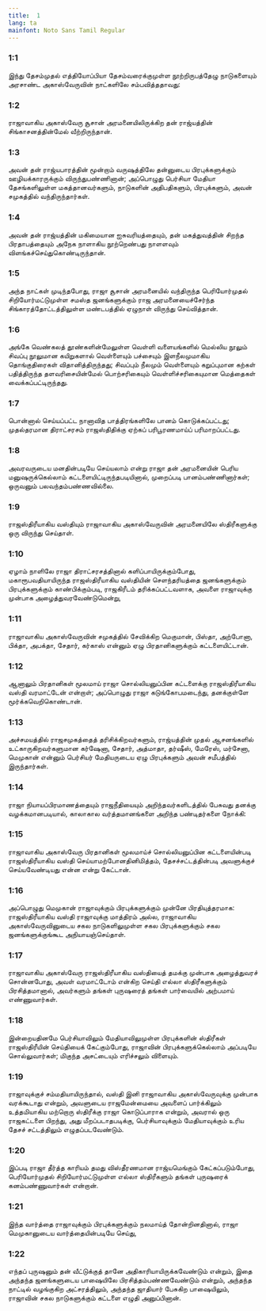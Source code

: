 ```yaml
---
title:  1
lang: ta
mainfont: Noto Sans Tamil Regular
---
```


###  1:1

இந்து தேசம்முதல் எத்தியோப்பியா தேசம்வரைக்குமுள்ள நூற்றிருபத்தேழு நாடுகளையும் அரசாண்ட அகாஸ்வேருவின் நாட்களிலே சம்பவித்ததாவது:

###  1:2

ராஜாவாகிய அகாஸ்வேரு சூசான் அரமனையிலிருக்கிற தன் ராஜ்யத்தின் சிங்காசனத்தின்மேல் வீற்றிருந்தான்.

###  1:3

அவன் தன் ராஜ்யபாரத்தின் மூன்றாம் வருஷத்திலே தன்னுடைய பிரபுக்களுக்கும் ஊழியக்காரருக்கும் விருந்துபண்ணினான்; அப்பொழுது பெர்சியா மேதியா தேசங்களிலுள்ள மகத்தானவர்களும், நாடுகளின் அதிபதிகளும், பிரபுக்களும், அவன் சமுகத்தில் வந்திருந்தார்கள்.

###  1:4

அவன் தன் ராஜ்யத்தின் மகிமையான ஐசுவரியத்தையும், தன் மகத்துவத்தின் சிறந்த பிரதாபத்தையும் அநேக நாளாகிய நூற்றெண்பது நாளளவும் விளங்கச்செய்துகொண்டிருந்தான்.

###  1:5

அந்த நாட்கள் முடிந்தபோது, ராஜா சூசான் அரமனையில் வந்திருந்த பெரியோர்முதல் சிறியோர்மட்டுமுள்ள சமஸ்த ஜனங்களுக்கும் ராஜ அரமனையைச்சேர்ந்த சிங்காரத்தோட்டத்திலுள்ள மண்டபத்தில் ஏழுநாள் விருந்து செய்வித்தான்.

###  1:6

அங்கே வெண்கலத் தூண்களின்மேலுள்ள வெள்ளி வளையங்களில் மெல்லிய நூலும் சிவப்பு நூலுமான கயிறுகளால் வெள்ளையும் பச்சையும் இளநீலமுமாகிய தொங்குதிரைகள் விதானித்திருந்தது; சிவப்பும் நீலமும் வெள்ளையும் கறுப்புமான கற்கள் பதித்திருந்த தளவரிசையின்மேல் பொற்சரிகையும் வெள்ளிச்சரிகையுமான மெத்தைகள் வைக்கப்பட்டிருந்தது.

###  1:7

பொன்னால் செய்யப்பட்ட நானாவித பாத்திரங்களிலே பானம் கொடுக்கப்பட்டது; முதல்தரமான திராட்சரசம் ராஜஸ்திதிக்கு ஏற்கப் பரிபூரணமாய்ப் பரிமாறப்பட்டது.

###  1:8

அவரவருடைய மனதின்படியே செய்யலாம் என்று ராஜா தன் அரமனையின் பெரிய மனுஷருக்கெல்லாம் கட்டளையிட்டிருந்தபடியினால், முறைப்படி பானம்பண்ணினார்கள்; ஒருவனும் பலவந்தம்பண்ணவில்லை.

###  1:9

ராஜஸ்திரீயாகிய வஸ்தியும் ராஜாவாகிய அகாஸ்வேருவின் அரமனையிலே ஸ்திரீகளுக்கு ஒரு விருந்து செய்தாள்.

###  1:10

ஏழாம் நாளிலே ராஜா திராட்சரசத்தினால் களிப்பாயிருக்கும்போது, மகாரூபவதியாயிருந்த ராஜஸ்திரீயாகிய வஸ்தியின் செளந்தரியத்தை ஜனங்களுக்கும் பிரபுக்களுக்கும் காண்பிக்கும்படி, ராஜகிரீடம் தரிக்கப்பட்டவளாக, அவளை ராஜாவுக்கு முன்பாக அழைத்துவரவேண்டுமென்று,

###  1:11

ராஜாவாகிய அகாஸ்வேருவின் சமுகத்தில் சேவிக்கிற மெகுமான், பிஸ்தா, அற்போனா, பிக்தா, அபக்தா, சேதார், கர்காஸ் என்னும் ஏழு பிரதானிகளுக்கும் கட்டளையிட்டான்.

###  1:12

ஆனாலும் பிரதானிகள் மூலமாய் ராஜா சொல்லியனுப்பின கட்டளைக்கு ராஜஸ்திரீயாகிய வஸ்தி வரமாட்டேன் என்றாள்; அப்பொழுது ராஜா கடுங்கோபமடைந்து, தனக்குள்ளே மூர்க்கவெறிகொண்டான்.

###  1:13

அச்சமயத்தில் ராஜசமுகத்தைத் தரிசிக்கிறவர்களும், ராஜ்யத்தின் முதல் ஆசனங்களில் உட்காருகிறவர்களுமான கர்ஷேனா, சேதார், அத்மாதா, தர்ஷீஸ், மேரேஸ், மர்சேனா, மெமுகான் என்னும் பெர்சியர் மேதியருடைய ஏழு பிரபுக்களும் அவன் சமீபத்தில் இருந்தார்கள்.

###  1:14

ராஜா நியாயப்பிரமாணத்தையும் ராஜநீதியையும் அறிந்தவர்களிடத்தில் பேசுவது தனக்கு வழக்கமானபடியால், காலாகால வர்த்தமானங்களை அறிந்த பண்டிதர்களை நோக்கி:

###  1:15

ராஜாவாகிய அகாஸ்வேரு பிரதானிகள் மூலமாய்ச் சொல்லியனுப்பின கட்டளையின்படி ராஜஸ்திரீயாகிய வஸ்தி செய்யாமற்போனதினிமித்தம், தேசச்சட்டத்தின்படி அவளுக்குச் செய்யவேண்டியது என்ன என்று கேட்டான்.

###  1:16

அப்பொழுது மெமுகான் ராஜாவுக்கும் பிரபுக்களுக்கும் முன்னே பிரதியுத்தரமாக: ராஜஸ்திரீயாகிய வஸ்தி ராஜாவுக்கு மாத்திரம் அல்ல, ராஜாவாகிய அகாஸ்வேருவினுடைய சகல நாடுகளிலுமுள்ள சகல பிரபுக்களுக்கும் சகல ஜனங்களுக்குங்கூட அநியாயஞ்செய்தாள்.

###  1:17

ராஜாவாகிய அகாஸ்வேரு ராஜஸ்திரீயாகிய வஸ்தியைத் தமக்கு முன்பாக அழைத்துவரச் சொன்னபோது, அவள் வரமாட்டோம் என்கிற செய்தி எல்லா ஸ்திரீகளுக்கும் பிரசித்தமானால், அவர்களும் தங்கள் புருஷரைத் தங்கள் பார்வையில் அற்பமாய் எண்ணுவார்கள்.

###  1:18

இன்றையதினமே பெர்சியாவிலும் மேதியாவிலுமுள்ள பிரபுக்களின் ஸ்திரீகள் ராஜஸ்திரீயின் செய்தியைக் கேட்கும்போது, ராஜாவின் பிரபுக்களுக்கெல்லாம் அப்படியே சொல்லுவார்கள்; மிகுந்த அசட்டையும் எரிச்சலும் விளையும்.

###  1:19

ராஜாவுக்குச் சம்மதியாயிருந்தால், வஸ்தி இனி ராஜாவாகிய அகாஸ்வேருவுக்கு முன்பாக வரக்கூடாது என்றும், அவளுடைய ராஜமேன்மையை அவளைப் பார்க்கிலும் உத்தமியாகிய மற்றொரு ஸ்திரீக்கு ராஜா கொடுப்பாராக என்றும், அவரால் ஒரு ராஜகட்டளை பிறந்து, அது மீறப்படாதபடிக்கு, பெர்சியாவுக்கும் மேதியாவுக்கும் உரிய தேசச் சட்டத்திலும் எழுதப்படவேண்டும்.

###  1:20

இப்படி ராஜா தீர்த்த காரியம் தமது விஸ்தீரணமான ராஜ்யமெங்கும் கேட்கப்படும்போது, பெரியோர்முதல் சிறியோர்மட்டுமுள்ள எல்லா ஸ்திரீகளும் தங்கள் புருஷரைக் கனம்பண்ணுவார்கள் என்றான்.

###  1:21

இந்த வார்த்தை ராஜாவுக்கும் பிரபுக்களுக்கும் நலமாய்த் தோன்றினதினால், ராஜா மெமுகானுடைய வார்த்தையின்படியே செய்து,

###  1:22

எந்தப் புருஷனும் தன் வீட்டுக்குத் தானே அதிகாரியாயிருக்கவேண்டும் என்றும், இதை அந்தந்த ஜனங்களுடைய பாஷையிலே பிரசித்தம்பண்ணவேண்டும் என்றும், அந்தந்த நாட்டில் வழங்குகிற அட்சரத்திலும், அந்தந்த ஜாதியார் பேசுகிற பாஷையிலும், ராஜாவின் சகல நாடுகளுக்கும் கட்டளை எழுதி அனுப்பினான்.

